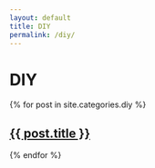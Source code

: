 ```yaml
---
layout: default
title: DIY
permalink: /diy/
---
```


<h1 class="page-title"> DIY</h1>

<div>
  {% for post in site.categories.diy %}
    <section class="post">
      <h2> <a href="{{ post.url }}">{{ post.title }}</a> </h2>
    </section>
  {% endfor %}
</div>
